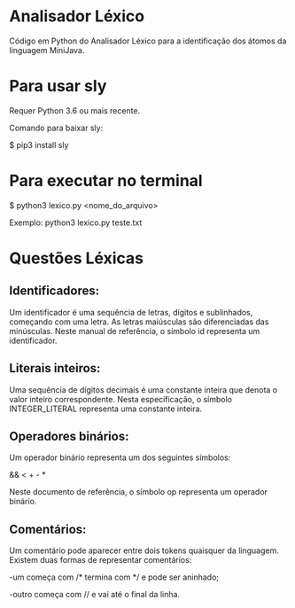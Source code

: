 # Analisador Léxico
Código em Python do Analisador Léxico para a identificação dos átomos da linguagem MiniJava.

# Para usar sly 
Requer Python 3.6 ou mais recente.

Comando para baixar sly:

$ pip3 install sly

# Para executar no terminal

$ python3 lexico.py <nome_do_arquivo>

Exemplo: python3 lexico.py teste.txt

# Questões Léxicas

## Identificadores:
Um identificador é uma sequência de letras, dígitos e sublinhados, começando com uma letra. As letras maiúsculas são diferenciadas das minúsculas. Neste manual de referência, o símbolo id representa um identificador.

## Literais inteiros:
Uma sequência de dígitos decimais é uma constante inteira que denota o valor inteiro correspondente. Nesta especificação, o símbolo INTEGER_LITERAL representa uma constante inteira.

## Operadores binários:
Um operador binário representa um dos seguintes símbolos:

&&     <     +     -     *

Neste documento de referência, o símbolo op representa um operador binário.

## Comentários:
Um comentário pode aparecer entre dois tokens quaisquer da linguagem. Existem duas formas de representar comentários:

-um começa com /* termina com */ e pode ser aninhado;

-outro começa com // e vai até o final da linha.




